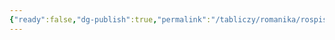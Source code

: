```yaml
---
{"ready":false,"dg-publish":true,"permalink":"/tabliczy/romanika/rospisi-kapelly-san-silvestro/","dgPassFrontmatter":true}
---
```



